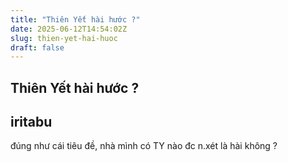 ```yaml
---
title: "Thiên Yết hài hước ?"
date: 2025-06-12T14:54:02Z
slug: thien-yet-hai-huoc
draft: false
---
```


## Thiên Yết hài hước ?

## iritabu

đúng như cái tiêu đề, nhà mình có TY nào đc n.xét là hài không ?